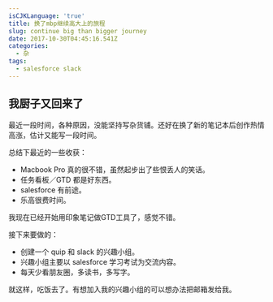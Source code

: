 ```yaml
---
isCJKLanguage: 'true'
title: 换了mbp继续高大上的旅程
slug: continue big than bigger journey
date: 2017-10-30T04:45:16.541Z
categories:
  - 杂
tags:
  - salesforce slack
---
```

## 我厨子又回来了

最近一段时间，各种原因，没能坚持写杂货铺。还好在换了新的笔记本后创作热情高涨，估计又能写一段时间。

总结下最近的一些收获：
- Macbook Pro 真的很不错，虽然起步出了些恨丢人的笑话。
- 任务看板／GTD 都是好东西。
- salesforce 有前途。
- 乐高很费时间。

我现在已经开始用印象笔记做GTD工具了，感觉不错。

接下来要做的：
- 创建一个 quip 和 slack 的兴趣小组。
- 兴趣小组主要以 salesforce 学习考试为交流内容。
- 每天少看朋友圈，多读书，多写字。

就这样，吃饭去了。有想加入我的兴趣小组的可以想办法把邮箱发给我。

